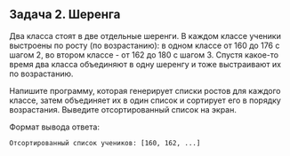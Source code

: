 ## Задача 2. Шеренга
Два класса стоят в две отдельные шеренги. В каждом классе ученики выстроены по росту (по возрастанию): в одном классе от 160 до 176 с шагом 2, во втором классе - от 162 до 180 с шагом 3. Спустя какое-то время два класса объединяют в одну шеренгу и тоже выстраивают их по возрастанию.

Напишите программу, которая генерирует списки ростов для каждого классе, затем объединяет их в один список и сортирует его в порядку возрастания. Выведите отсортированный список на экран.

Формат вывода ответа:
````
Отсортированный список учеников: [160, 162, ...]
````